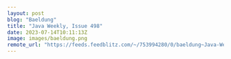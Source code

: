 ```yaml
---
layout: post
blog: "Baeldung"
title: "Java Weekly, Issue 498"
date: 2023-07-14T10:11:13Z
image: images/baeldung.png
remote_url: "https://feeds.feedblitz.com/~/753994280/0/baeldung~Java-Weekly-Issue"
---
```

